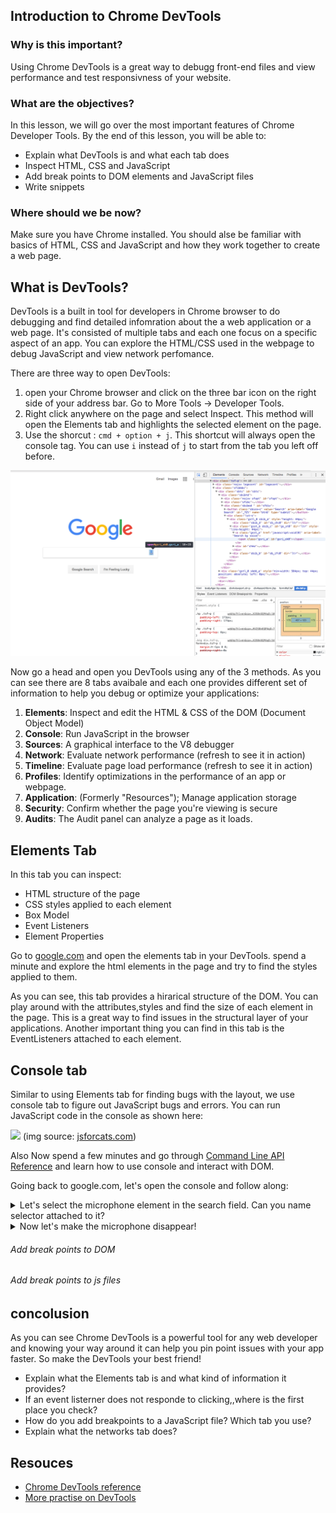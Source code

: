 ## Introduction to Chrome DevTools
### Why is this important?
Using Chrome DevTools is a great way to debugg front-end files and view performance and test responsivness of your website.

### What are the objectives?
In this lesson, we will go over the most important features of Chrome Developer Tools. By the end of this lesson, you will be able to:
 - Explain what DevTools is and what each tab does
 - Inspect HTML, CSS and JavaScript
 - Add break points to DOM elements and JavaScript files
 - Write snippets

### Where should we be now?
Make sure you have Chrome installed. You should alse be familiar with basics of HTML, CSS and JavaScript and how they work together to create a web page.

## What is DevTools?
DevTools is a built in tool for developers in Chrome browser to do debugging and find detailed infomration about the a web application or a web page. It's consisted of multiple tabs and each one focus on a specific aspect of an app. You can explore the HTML/CSS used in the webpage to debug JavaScript and view network perfomance.
 
There are three way to open DevTools:

1. open your Chrome browser and click on the three bar icon on the right side of your address bar. Go to More Tools -> Developer Tools.
2. Right click anywhere on the page and select Inspect. This method will open the Elements tab and highlights the selected element on the page.
3. Use the shorcut : ` cmd + option + j `. This shortcut will always open the console tag. You can use `i` instead of `j` to start from the tab you left off before. 

<p align="center">
  <img src="overview.png" width="800">
</p>
 
 
 Now go a head and open you DevTools using any of the 3 methods. As you can see there are 8 tabs avaibale and each one provides different set of information to help you debug or optimize your applications:


1. **Elements**: Inspect and edit the HTML & CSS of the DOM (Document Object Model)
2. **Console**: Run JavaScript in the browser
3. **Sources**: A graphical interface to the V8 debugger
4. **Network**: Evaluate network performance (refresh to see it in action)
5. **Timeline**: Evaluate page load performance (refresh to see it in action)
6. **Profiles**: Identify optimizations in the performance of an app or webpage.
7. **Application**: (Formerly "Resources"); Manage application storage
8. **Security**: Confirm whether the page you're viewing is secure
9. **Audits**: The Audit panel can analyze a page as it loads.

## Elements Tab
 In this tab you can inspect:
 - HTML structure of the page
 - CSS styles applied to each element
 - Box Model
 - Event Listeners
 - Element Properties

Go to <a href="https://google.com">google.com</a> and open the elements tab in your DevTools. spend a minute and explore the html elements in the page and try to find the styles applied to them.

As you can see, this tab provides a hirarical structure of the DOM. You can play around with the attributes,styles and find the size of each element in the page. This is a great way to find issues in the structural layer of your applications. Another important thing you can find in this tab is the EventListeners attached to each element.

## Console tab

Similar to using Elements tab for finding bugs with the layout, we use console tab to figure out JavaScript bugs and errors. You can run JavaScript code in the console as shown here:

![](http://jsforcats.com/images/console-variables.gif)
(img source: [jsforcats.com](http://jsforcats.com/))

Also
Now spend a few minutes and go through [Command Line API Reference](https://developers.google.com/web/tools/chrome-devtools/console/command-line-reference) and learn how to use console and interact with DOM. 

Going back to google.com, let's open the console and follow along:

<details>
<summary> Let's select the microphone element in the search field. Can you name selector attached to it?
</summary>
```
document.getElementById('gsri_ok0');
```
</details>
<details>
<summary> Now let's make the microphone disappear!
</summary>
```
document.getElementById('gsri_ok0').style.visibility="hidden";;
```
</details>


###### Add break points to DOM
###### Add break points to js files
## concolusion
As you can see Chrome DevTools is a powerful tool for any web developer and knowing your way around it can help you pin point issues with your app faster. So make the DevTools your best friend!

- Explain what the Elements tab is and what kind of information it provides?
- If an event listerner does not responde to clicking,,where is the first place you check?
- How do you add breakpoints to a JavaScript file? Which tab you use?
- Explain what the networks tab does? 

## Resouces
- [Chrome DevTools reference](https://developers.google.com/web/tools/chrome-devtools/?utm_source=dcc&utm_medium=redirect&utm_campaign=2016q3)
- [More practise on DevTools](http://discover-devtools.codeschool.com/)
